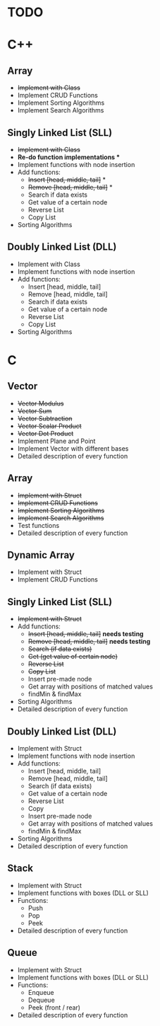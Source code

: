 # TODO

# C++

## Array

* ~~Implement with Class~~
* Implement CRUD Functions
* Implement Sorting Algorithms
* Implement Search Algorithms

## Singly Linked List (SLL)

* ~~Implement with Class~~
* __Re-do function implementations \*__
* Implement functions with node insertion
* Add functions:
	* ~~Insert [head, middle, tail]~~ \*
	* ~~Remove [head, middle, tail]~~ \*
	* Search if data exists
	* Get value of a certain node
	* Reverse List
	* Copy List
* Sorting Algorithms

## Doubly Linked List (DLL)

* Implement with Class
* Implement functions with node insertion
* Add functions:
	* Insert [head, middle, tail]
	* Remove [head, middle, tail]
	* Search if data exists
	* Get value of a certain node
	* Reverse List
	* Copy List
* Sorting Algorithms

# C

## Vector

* ~~Vector Modulus~~
* ~~Vector Sum~~
* ~~Vector Subtraction~~
* ~~Vector Scalar Product~~
* ~~Vector Dot Product~~
* Implement Plane and Point
* Implement Vector with different bases
* Detailed description of every function

## Array

* ~~Implement with Struct~~
* ~~Implement CRUD Functions~~
* ~~Implement Sorting Algorithms~~
* ~~Implement Search Algorithms~~
* Test functions
* Detailed description of every function

## Dynamic Array

* Implement with Struct
* Implement CRUD Functions

## Singly Linked List (SLL)

* ~~Implement with Struct~~
* Add functions:
	* ~~Insert [head, middle, tail]~~ __needs testing__
	* ~~Remove [head, middle, tail]~~ __needs testing__
	* ~~Search (if data exists)~~
	* ~~Get (get value of certain node)~~
	* ~~Reverse List~~
	* ~~Copy List~~
	* Insert pre-made node
	* Get array with positions of matched values
	* findMin & findMax
* Sorting Algorithms
* Detailed description of every function

## Doubly Linked List (DLL)

* Implement with Struct
* Implement functions with node insertion
* Add functions:
	* Insert [head, middle, tail]
	* Remove [head, middle, tail]
	* Search (if data exists)
	* Get value of a certain node
	* Reverse List
	* Copy
	* Insert pre-made node
	* Get array with positions of matched values
	* findMin & findMax
* Sorting Algorithms
* Detailed description of every function

## Stack

* Implement with Struct
* Implement functions with boxes (DLL or SLL)
* Functions:
	* Push
	* Pop
	* Peek
* Detailed description of every function

## Queue

* Implement with Struct
* Implement functions with boxes (DLL or SLL)
* Functions:
	* Enqueue
	* Dequeue
	* Peek (front / rear)
* Detailed description of every function